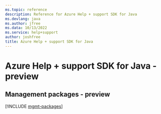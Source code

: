 ```yaml
---
ms.topic: reference
description: Reference for Azure Help + support SDK for Java
ms.devlang: java
ms.author: jfree
ms.data: 10/13/2022
ms.service: help+support
author: joshfree
title: Azure Help + support SDK for Java
---
```

# Azure Help + support SDK for Java - preview

## Management packages - preview
[!INCLUDE [mgmt-packages](help-+-support-mgmt-index.md)]